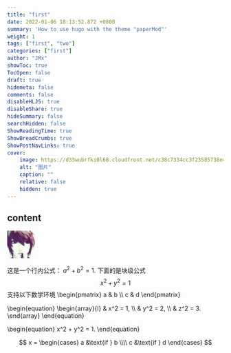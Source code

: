 ```yaml
---
title: "first"
date: 2022-01-06 18:13:52.872 +0800
summary: 'How to use hugo with the theme "paperMod"'
weight: 1
tags: ["first", "two"]
categories: ["first"]
author: "JMx"
showToc: true
TocOpen: false
draft: true
hidemeta: false
comments: false
disableHLJS: true 
disableShare: true
hideSummary: false
searchHidden: false
ShowReadingTime: true
ShowBreadCrumbs: true
ShowPostNavLinks: true
cover:
    image: https://d33wubrfki0l68.cloudfront.net/c38c7334cc3f23585738e40334284fddcaf03d5e/2e17c/images/hugo-logo-wide.svg
    alt: "图片"  
    caption: "" 
    relative: false 
    hidden: true 
---
```



## content

![图片](1.png)

这是一个行内公式： $a^2+b^2=1$. 下面的是块级公式
$$ 
x^2+y^2=1 
$$
支持以下数学环境
\begin{pmatrix}
   a & b \\\\
   c & d
\end{pmatrix}

\begin{equation}
\begin{array}{l}
	& x^2 = 1, \\\\
	& y^2 = 2, \\\\
	& z^2 = 3.
\end{array}
\end{equation}

\begin{equation}
	x^2 + y^2 = 1.
\end{equation}

$$
x = \begin{cases}
   a &\text{if } b \\\\
   c &\text{if } d
\end{cases}
$$